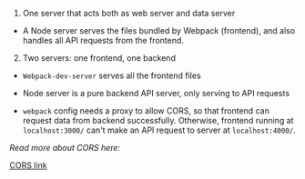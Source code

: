 1. One server that acts both as web server and data server

  - A Node server serves the files bundled by Webpack (frontend), and also handles all API requests from the frontend.


2. Two servers: one frontend, one backend
  - `Webpack-dev-server` serves all the frontend files

  - Node server is a pure backend API server, only serving to API requests

  - `webpack` config needs a proxy to allow CORS, so that frontend can request data from backend successfully. Otherwise, frontend running at `localhost:3000/` can't make an API request to server at `localhost:4000/`.


  *Read more about CORS here:*

  [CORS link](/cors/link)

